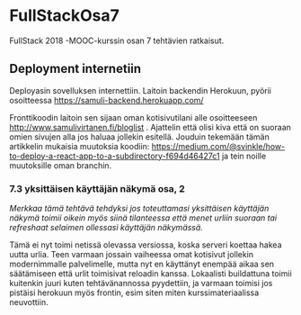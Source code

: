 # FullStackOsa7
FullStack 2018 -MOOC-kurssin osan 7 tehtävien ratkaisut.

## Deployment internetiin

Deployasin sovelluksen internettiin. Laitoin backendin Herokuun, pyörii osoitteessa https://samuli-backend.herokuapp.com/

Fronttikoodin laitoin sen sijaan oman kotisivutilani alle osoitteeseen http://www.samulivirtanen.fi/bloglist . Ajattelin että olisi kiva että on suoraan omien sivujen alla jos haluaa jollekin esitellä. Jouduin tekemään tämän artikkelin mukaisia muutoksia koodiin: https://medium.com/@svinkle/how-to-deploy-a-react-app-to-a-subdirectory-f694d46427c1 ja tein noille muutoksille oman branchin. 

### 7.3 yksittäisen käyttäjän näkymä osa, 2

*Merkkaa tämä tehtävä tehdyksi jos toteuttamasi yksittäisen käyttäjän näkymä toimii oikein myös siinä tilanteessa että menet urliin suoraan tai refreshaat selaimen ollessasi käyttäjän näkymässä.* 

Tämä ei nyt toimi netissä olevassa versiossa, koska serveri koettaa hakea uutta urlia. Teen varmaan jossain vaiheessa omat kotisivut jollekin modernimmalle palvelimelle, mutta nyt en käyttänyt enempää aikaa sen säätämiseen että urlit toimisivat reloadin kanssa. Lokaalisti buildattuna toimii kuitenkin juuri kuten tehtävänannossa pyydettiin, ja varmaan toimisi jos pistäisi herokuun myös frontin, esim siten miten kurssimateriaalissa neuvottiin.
